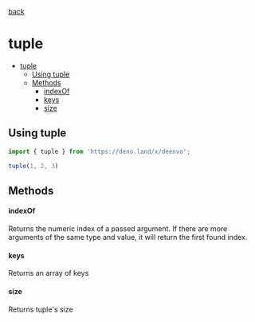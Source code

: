 [back](README.md)

# tuple

- [tuple](#tuple)
  - [Using tuple](#using-tuple)
  - [Methods](#methods)
      - [indexOf](#indexof)
      - [keys](#keys)
      - [size](#size)

## Using tuple

```ts
import { tuple } from 'https://deno.land/x/deenvo';

tuple(1, 2, 3)
```

## Methods

#### indexOf

Returns the numeric index of a passed argument. If there are more arguments of the same type and value, it will return the first found index.

#### keys

Returns an array of keys

#### size

Returns tuple's size